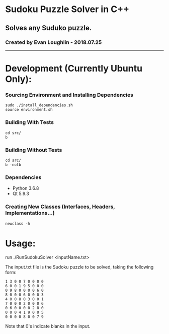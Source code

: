 # Sudoku Puzzle Solver in C++
## Solves any Suduko puzzle.
### Created by Evan Loughlin - 2018.07.25
______________________________________

# Development (Currently Ubuntu Only):

### Sourcing Environment and Installing Dependencies
```
sudo ./install_dependencies.sh
source environment.sh

```

### Building With Tests
```
cd src/
b
```

### Building Without Tests
```
cd src/
b -notb
```

### Dependencies
* Python 3.6.8
* Qt 5.9.3


### Creating New Classes (Interfaces, Headers, Implementations...)
```
newclass -h
```

# Usage: 
run ./RunSudokuSolver <inputName.txt>

The input.txt file is the Sudoku puzzle to be solved, taking the following form:

```
1 3 0 0 7 0 0 0 0
6 0 0 1 9 5 0 0 0
0 9 8 0 0 0 0 6 0
8 0 0 0 6 0 0 0 3
4 0 0 8 0 3 0 0 1
7 0 0 0 2 0 0 0 6
0 6 0 0 0 0 2 8 0
0 0 0 4 1 9 0 0 5
0 0 0 0 8 0 0 7 9
```

Note that 0's indicate blanks in the input.
